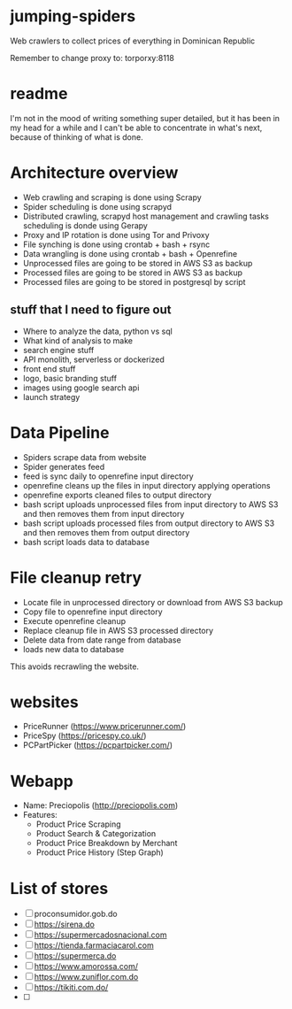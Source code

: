 # jumping-spiders
Web crawlers to collect prices of everything in Dominican Republic

Remember to change proxy to: torporxy:8118

# readme

I'm not in the mood of writing something super detailed, but it has been in my head for a while and 
I can't be able to concentrate in what's next, because of thinking of what is done.

# Architecture overview
- Web crawling and scraping is done using Scrapy
- Spider scheduling is done using scrapyd
- Distributed crawling, scrapyd host management and crawling tasks scheduling is donde using Gerapy
- Proxy and IP rotation is done using Tor and Privoxy
- File synching is done using crontab + bash + rsync
- Data wrangling is done using crontab + bash + Openrefine
- Unprocessed files are going to be stored in AWS S3 as backup
- Processed files are going to be stored in AWS S3 as backup
- Processed files are going to be stored in postgresql by script 

## stuff that I need to figure out
- Where to analyze the data, python vs sql
- What kind of analysis to make
- search engine stuff
- API monolith, serverless or dockerized
- front end stuff
- logo, basic branding stuff
- images using google search api 
- launch strategy

# Data Pipeline
- Spiders scrape data from website
- Spider generates feed
- feed is sync daily to openrefine input directory
- openrefine cleans up the files in input directory applying operations
- openrefine exports cleaned files to output directory
- bash script uploads unprocessed files from input directory to AWS S3 and then removes them from input directory
- bash script uploads processed files from output directory to AWS S3 and then removes them from output directory
- bash script loads data to database

# File cleanup retry
- Locate file in unprocessed directory or download from AWS S3 backup
- Copy file to openrefine input directory
- Execute openrefine cleanup
- Replace cleanup file in AWS S3 processed directory
- Delete data from date range from database
- loads new data to database

This avoids recrawling the website.

# websites
- PriceRunner (https://www.pricerunner.com/)
- PriceSpy (https://pricespy.co.uk/)
- PCPartPicker (https://pcpartpicker.com/)

# Webapp
- Name: Preciopolis (http://preciopolis.com)
- Features:
  - Product Price Scraping
  - Product Search & Categorization
  - Product Price Breakdown by Merchant 
  - Product Price History (Step Graph)

# List of stores
- [ ] proconsumidor.gob.do
- [ ] https://sirena.do
- [ ] https://supermercadosnacional.com
- [ ] https://tienda.farmaciacarol.com
- [ ] https://supermerca.do
- [ ] https://www.amorossa.com/
- [ ] https://www.zuniflor.com.do
- [ ] https://tikiti.com.do/
- [ ] 